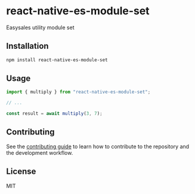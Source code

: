 # react-native-es-module-set

Easysales utility module set

## Installation

```sh
npm install react-native-es-module-set
```

## Usage

```js
import { multiply } from "react-native-es-module-set";

// ...

const result = await multiply(3, 7);
```

## Contributing

See the [contributing guide](CONTRIBUTING.md) to learn how to contribute to the repository and the development workflow.

## License

MIT
